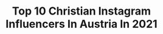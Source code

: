 ---
title: Top 10 Christian Instagram Influencers In Austria In 2021
description: >-
  Find top christian Instagram influencers in Austria in 2021. Most popular hashtags: #nature #austria #vienna #love.
platform: Instagram
hits: 69
text_top: Analyze the most popular Instagram influencers on inBeat.
text_bottom: Our platform has 69 Instagram influencers like this in Austria for you to pitch.
profiles:
  - username: "christianschartner.at"
    fullname: >-
      Christian Schartner
    bio: >-
      Captures experiences in Nature, mostly in Austria 🇦🇹 📷: Nikon Z 6 + D850 + Mavic 2 info@christian-schartner.at Ambassador 🥾 @merrelleu ⛷ @skiamade
    location: "Austria"
    followers: 22133
    engagement: 226
    commentsToLikes: 0.018930
    id: ck5c8qaava0nw0i11uxi6rc29
    verified: false
    hashtags: "#nature, #autumn, #visitaustria, #crodadalago"
  - username: "christiancarphunter83"
    fullname: >-
      ChristianCarphunter83
    bio: >-
      Austria🇦🇹 Carplife Life is better at the bank♥️ Austrian Carphunter Catch&Release
    location: "Austria"
    followers: 6802
    engagement: 1401
    commentsToLikes: 0.048383
    id: ckaou087gy7p30i78k80feivd
    verified: false
    hashtags: "#carpy, #carphunter, #thatscarpy, #selfmade"
  - username: "christianhirschbuehl"
    fullname: >-
      Christian Hirschbühl
    bio: >-
      🇦🇹 alpine skier
    location: "Austria"
    followers: 18454
    engagement: 1125
    commentsToLikes: 0.004520
    id: ck5hj8bdtg6st0i11wvjmeow2
    verified: false
    hashtags: "#polizeisport, #anotherbestday, #coldamaris, #bandofheroes"
  - username: "christian___berger"
    fullname: >-
      Christian Berger
    bio: >-
      ☄️ Writer • Lecturer • Feminist Serious about radical social change
    location: "Austria"
    followers: 7866
    engagement: 782
    commentsToLikes: 0.033641
    id: ck0txpllnk1f40i19103at780
    verified: false
    hashtags: "#truefruits, #omxkonferenz, #friendswithalotoftalent, #revolution"
  - username: "christian.majcen"
    fullname: >-
      Christian Majcen
    bio: >-
      Nationalpark Gesäuse Fotograf 2020 I'm with pleasure in the nature 🌲. Austria 🇦🇹 , doglover 🐕, sunlover 🌞 Our earth is wonderful 🌱
    location: "Austria"
    followers: 23912
    engagement: 1181
    commentsToLikes: 0.063386
    id: ck0u7wijl5x800i19ix87dagh
    verified: false
    hashtags: "#folknature, #loves, #landschaftsfotografie, #nationalgeographic"
  - username: "christiananderl"
    fullname: >-
      Christian Anderl
    bio: >-
      🎈 Dad 📷 Photography & Film 👨🏻‍🎓@shootcamp.at founder ⬇️ Kostenlos starten ⬇️
    location: "Austria"
    followers: 19492
    engagement: 561
    commentsToLikes: 0.052614
    id: ck6tlu5b76n7k0j71nmeioz2n
    verified: true
    hashtags: "#portrait, #familyfirst, #shootcamp, #inspiration"
  - username: "christianbruggertv"
    fullname: >-
      CHRISTIAN BRUGGER
    bio: >-
      TV host @servustv 🤵📺 Sports presenter 🕺🎥 Sports commentator 🎤🎧 Sports aficionado 👻🤙 I am from Austria 🇦🇹🏔 • • • @motogp
    location: "Austria"
    followers: 7176
    engagement: 906
    commentsToLikes: 0.019415
    id: ckaozx4h4nspg0i78crbrytyb
    verified: false
    hashtags: "#motogp, #austriangp, #aragon, #spain"
  - username: "christian_kremser"
    fullname: >-
      Christian Kremser
    bio: >-
      🏠 Vienna, Austria 🇦🇹 Official creator for @visitaustria 📸 Member of @igersaustria.at 🎥 Working at @filmspektakel 📱 #withgalaxy
    location: "Austria"
    followers: 15368
    engagement: 879
    commentsToLikes: 0.057619
    id: ck8tdkcnx3nwk0j78tx9jruzh
    verified: false
    hashtags: "#igersvienna, #love, #sunset, #viennanow"
  - username: "christian_binder_"
    fullname: >-
      Christian Binder Photography
    bio: >-
      #Vienna | #hobbyphotography Weil es einfach #Spaß macht Alle #Fotos wurden von mir aufgenommen.
    location: "Austria"
    followers: 2353
    engagement: 1326
    commentsToLikes: 0.042898
    id: ck9wfwdw3qsox0j789xdmsfpi
    verified: false
    hashtags: "#nikonphotos, #christianbinderphotography, #createyourlight, #photolovers"
  - username: "bellagialla"
    fullname: >-
      VERONIKA RIEDL 🎤
    bio: >-
      Musical Actress / Singer based in 🇦🇹 𝖶𝗁𝖺𝗍𝗌𝖾𝗋𝗇𝖺𝗆𝖾 @𝖺𝗆𝖾𝗋𝗂𝖼𝖺𝗇𝗂𝖽𝗂𝗈𝗍𝗆𝗎𝗌𝗂𝖼𝖺𝗅 𝖲𝖺𝗇𝖽𝗒 @ #𝖦𝖱𝖤𝖠𝖲𝖤 𝖽𝖺𝗌 𝖬𝗎𝗌𝗂𝖼𝖺𝗅 @𝖻𝗋𝗈𝖺𝖽𝗐𝖺𝗒.𝗇𝗂𝗀𝗁𝗍𝗌
    location: "Austria"
    followers: 4670
    engagement: 1612
    commentsToLikes: 0.083217
    id: ck8t3cflr2qpz0j783o6t7u00
    verified: false
    hashtags: "#stage, #photography, #loa, #quarant"
---